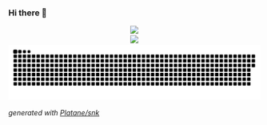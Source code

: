 ### Hi there 👋

<div align="center"> <img height="137px" src="https://github-readme-stats.vercel.app/api?username=wzyRuler&hide_title=true&hide_border=true&show_icons=trueline_height=21&text_color=000&icon_color=000&bg_color=0,ea6161,ffc64d,fffc4d,52fa5a&theme=graywhite" /> </div>

<div align="center"> <img src="https://github-readme-stats.vercel.app/api/top-langs/?username=wzyRuler&hide_title=true&hide_border=true&layout=compact&langs_count=6&text_color=000&icon_color=fff&bg_color=0,52fa5a,4dfcff,c64dff&theme=graywhite" /> </div>

<picture>
  <source media="(prefers-color-scheme: dark)" srcset="https://raw.githubusercontent.com/wzyRuler/wzyRuler/output/github-contribution-grid-snake-dark.svg">
  <source media="(prefers-color-scheme: light)" srcset="https://raw.githubusercontent.com/wzyRuler/wzyRuler/output/github-contribution-grid-snake.svg">
  <img alt="github contribution grid snake animation" src="https://raw.githubusercontent.com/wzyRuler/wzyRuler/output/github-contribution-grid-snake.svg">
</picture>

_generated with [Platane/snk](https://github.com/Platane/snk)_


<!--
**wzyRuler/wzyRuler** is a ✨ _special_ ✨ repository because its `README.md` (this file) appears on your GitHub profile.

Here are some ideas to get you started:

- 🔭 I’m currently working on ...
- 🌱 I’m currently learning ...
- 👯 I’m looking to collaborate on ...
- 🤔 I’m looking for help with ...
- 💬 Ask me about ...
- 📫 How to reach me: ...
- 😄 Pronouns: ...
- ⚡ Fun fact: ...
-->
